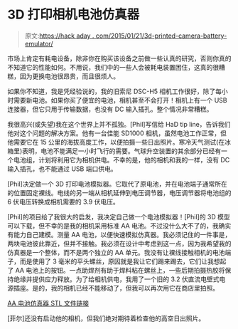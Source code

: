 # 3D 打印相机电池仿真器

> 原文:[https://hack aday . com/2015/01/21/3d-printed-camera-battery-emulator/](https://hackaday.com/2015/01/21/3d-printed-camera-battery-emulator/)

市场上肯定有耗电设备，除非你在购买该设备之前做一些认真的研究，否则你真的不知道它的性能如何。不用说，我们中的一些人会被耗电装置困住，这真的很糟糕，因为更换电池很昂贵，而且很烦人。

如果你不知道，我是凭经验说的，我的旧索尼 DSC-H5 相机工作很好，除了每小时需要新电池。如果你买了便宜的电池，相机甚至不会打开！相机上有一个 USB 连接器，但它只用于传输数据，也没有 DC 输入插孔。整个情况非常糟糕。

我很高兴(或失望)我在这个世界上并不孤独。[Phil]写信给 HaD tip line，告诉我们他对这个问题的解决方案。他有一台佳能 SD1000 相机，虽然电池工作正常，但他需要它在 15 公里的海拔高度工作，以便拍摄一些日出照片。寒冷天气测试(在冰箱里)表明，电池不能满足一小时飞行的需要。气球升空装置的其余部分已经有一个电池组，计划将利用它为相机供电。不幸的是，他的相机和我的一样，没有 DC 输入插孔，也不能通过 USB 端口供电。

[Phil]决定做一个 3D 打印电池模拟器。它取代了原电池，并在电池端子通常所在的位置固定裸线。电线的另一端从相机延伸到电压调节器，电压调节器将电池组的 6 伏电压转换成相机需要的 3.9 伏电压。

[Phil]的项目给了我很大的启发，我决定自己做一个电池模拟器！[Phil]的 3D 模型可以下载，但不幸的是我的相机采用标准 AA 电池。不过没什么大不了的，我确实有能力自己建模。测量 AA 电池，以便快速模拟仿真器。我必须记住的一件事是，两块电池彼此靠近，但并不接触。我必须在设计中考虑到这一点，因为我希望我的仿真器是一个整体，而不是两个独立的 AA 单元。我没有让裸线接触相机的电池端子，而是使用了 3 毫米的平头螺丝，原因就是我让它们踢来踢去，它们让我想起了 AA 电池上的按钮。一点助焊剂有助于焊料粘在螺丝上，一些后期拍摄热胶将保持绝缘并提供应力释放。为了给相机供电，我用了一个旧的 3.2 伏直流电壁式电源插座。是的，我的相机已经不能移动了，但我可以再次用它在商店里拍照。

[AA 电池仿真器 STL 文件链接](http://hosted.hackaday.com/BatteryEmulator-AA-dual.STL)

[菲尔]还没有启动他的相机，但我们绝对期待着检查他的高空日出照片。